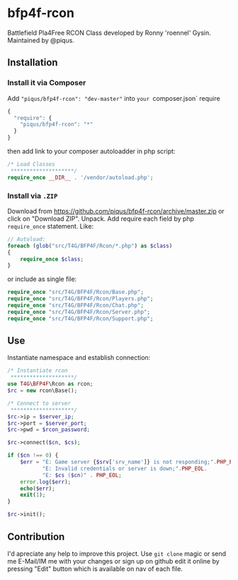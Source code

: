 bfp4f-rcon
==========

Battlefield Pla4Free RCON Class developed by Ronny 'roennel' Gysin. Maintained by @piqus.

## Installation ##

### Install it via Composer ###

Add `"piqus/bfp4f-rcon": "dev-master"` into `your `composer.json` require

```js
{
  "require": {
    "piqus/bfp4f-rcon": "*"
  }
}
```

then add link to your composer autoloadder in php script:

```php
/* Load Classes 
 ********************/
require_once __DIR__ . '/vendor/autoload.php';
```


### Install via `.ZIP` ###

Download from https://github.com/piqus/bfp4f-rcon/archive/master.zip or click on 
"Download ZIP". Unpack. Add require each field by php `require_once` statement. Like:


```php
// Autoload:
foreach (glob("src/T4G/BFP4F/Rcon/*.php") as $class)
{
    require_once $class;
}
```

or include as single file:

```php
require_once "src/T4G/BFP4F/Rcon/Base.php";
require_once "src/T4G/BFP4F/Rcon/Players.php";
require_once "src/T4G/BFP4F/Rcon/Chat.php";
require_once "src/T4G/BFP4F/Rcon/Server.php";
require_once "src/T4G/BFP4F/Rcon/Support.php";
```

## Use ##

Instantiate namespace and establish connection:

```php
/* Instantiate rcon 
 ********************/
use T4G\BFP4F\Rcon as rcon;
$rc = new rcon\Base();

/* Connect to server 
 ********************/
$rc->ip = $server_ip;
$rc->port = $server_port;
$rc->pwd = $rcon_password;

$rc->connect($cn, $cs);

if ($cn !== 0) {
    $err = "E: Game server {$srv['srv_name']} is not responding;".PHP_EOL.
           "E: Invalid credentials or server is down;".PHP_EOL.
           "E: $cs ($cn)" . PHP_EOL;
    error.log($err);
    echo($err);
    exit(1);
}

$rc->init();
```

## Contribution ##

I'd apreciate any help to improve this project. 
Use `git clone` magic or send me E-Mail/IM me with your changes or sign up on github 
edit it online by pressing "Edit" button which is available on nav of each file.
